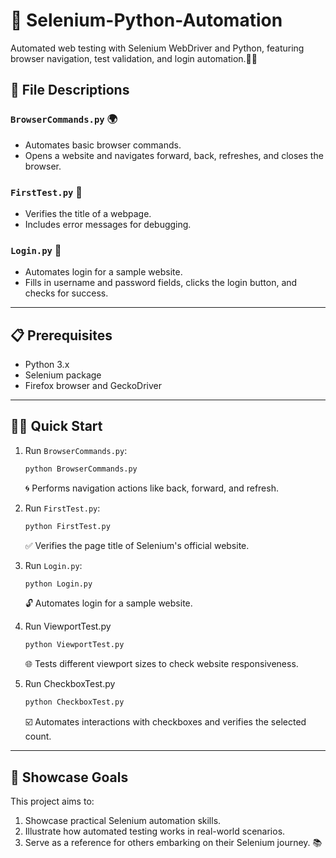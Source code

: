 # 🚀 Selenium-Python-Automation
Automated web testing with Selenium WebDriver and Python, featuring browser navigation, test validation, and login automation.🧑‍💻
## 📂 File Descriptions

### `BrowserCommands.py` 🌍
- Automates basic browser commands.
- Opens a website and navigates forward, back, refreshes, and closes the browser.

### `FirstTest.py` 🧪
- Verifies the title of a webpage.
- Includes error messages for debugging.

### `Login.py` 🔐
- Automates login for a sample website.
- Fills in username and password fields, clicks the login button, and checks for success.

---

## 📋 Prerequisites
- Python 3.x 
- Selenium package 
- Firefox browser and GeckoDriver 

---

## 🚴‍♂️ Quick Start
1. Run `BrowserCommands.py`:
   ```bash
   python BrowserCommands.py
   ```
   🌀 Performs navigation actions like back, forward, and refresh.

2. Run `FirstTest.py`:
   ```bash
   python FirstTest.py
   ```
   ✅ Verifies the page title of Selenium's official website.

3. Run `Login.py`:
   ```bash
   python Login.py
   ```
   🔓 Automates login for a sample website.
4. Run ViewportTest.py
    ```bash
   python ViewportTest.py
   ```
   🌐 Tests different viewport sizes to check website responsiveness.
5. Run CheckboxTest.py
    ```bash
   python CheckboxTest.py
   ```
   ☑️ Automates interactions with checkboxes and verifies the selected count.
---

## 🌟 Showcase Goals
This project aims to:
1. Showcase practical Selenium automation skills.
2. Illustrate how automated testing works in real-world scenarios.
3. Serve as a reference for others embarking on their Selenium journey. 📚
